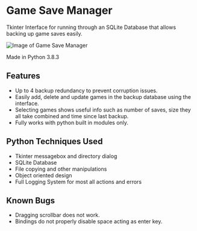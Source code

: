 # Game Save Manager

Tkinter Interface for running through an SQLite Database that allows backing up game saves easily.

![Image of Game Save Manager](https://i.imgur.com/2hQxUtM.png)

Made in Python 3.8.3

## Features

* Up to 4 backup redundancy to prevent corruption issues.
* Easily add, delete and update games in the backup database using the interface.
* Selecting games shows useful info such as number of saves, size they all take combined and time since last backup.
* Fully works with python built in modules only.

## Python Techniques Used

* Tkinter messagebox and directory dialog
* SQLite Database
* File copying and other manipulations
* Object oriented design
* Full Logging System for most all actions and errors

## Known Bugs

* Dragging scrollbar does not work.
* Bindings do not properly disable space acting as enter key.
